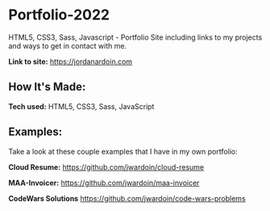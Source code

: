 # Portfolio-2022

HTML5, CSS3, Sass, Javascript - Portfolio Site including links to my projects and ways to get in contact with me.

**Link to site:** https://jordanardoin.com

## How It's Made:

**Tech used:** HTML5, CSS3, Sass, JavaScript

 ## Examples:
Take a look at these couple examples that I have in my own portfolio:

**Cloud Resume:** https://github.com/jwardoin/cloud-resume

**MAA-Invoicer:** https://github.com/jwardoin/maa-invoicer

**CodeWars Solutions** https://github.com/jwardoin/code-wars-problems

